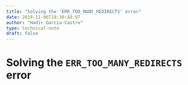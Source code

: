 ```yaml
---
title: "Solving the 'ERR_TOO_MANY_REDIRECTS' error"
date: 2018-11-06T18:30:48.97
author: "Hadir Garcia-Castro"
type: technical-note
draft: false
---
```

# Solving the `ERR_TOO_MANY_REDIRECTS` error



